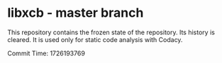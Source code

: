 # libxcb - master branch

This repository contains the frozen state of the repository.
Its history is cleared. It is used only for static code
analysis with Codacy.

Commit Time: 1726193769